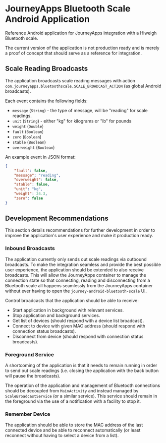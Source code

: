 # JourneyApps Bluetooth Scale Android Application

Reference Android application for JourneyApps integration with a Hiweigh Bluetooth scale.

The current version of the application is not production ready and is merely a proof of concept that should serve as a reference for integration.


## Scale Reading Broadcasts

The application broadcasts scale reading messages with action `com.journeyapps.bluetoothscale.SCALE_BROADCAST_ACTION` (as global Android broadcasts).

Each event contains the following fields:

- `message` (`String`) - the type of message, will be "reading" for scale readings.
- `unit` (`String`) - either "kg" for kilograms or "lb" for pounds
- `weight` (`Double`)
- `fault` (`Boolean`)
- `zero` (`Boolean`)
- `stable` (`Boolean`)
- `overweight` (`Boolean`)

An example event in JSON format:

```json
{
    "fault": false,
    "message": "reading",
    "overweight": false,
    "stable": false,
    "unit": "kg",
    "weight": 24.3,
    "zero": false
}
```


## Development Recommendations

This section details recommendations for further development in order to improve the application's user experience and make it production ready.


### Inbound Broadcasts

The application currently only sends out scale readings via outbound broadcasts. To make the integration seamless and provide the best possible user experience, the application should be extended to also receive broadcasts. This will allow the JourneyApps container to manage the  connection state so that connecting, reading and disconnecting from a Bluetooth scale all happens seamlessly from the JourneyApps container without ever having to open the `journey-android-bluetooth-scale` UI.

Control broadcasts that the application should be able to receive:

- Start application in background with relevant services.
- Stop application and background services.
- Get list of devices (should respond with a device list broadcast).
- Connect to device with given MAC address (should respond with connection status broadcasts).
- Disconnect from device (should respond with connection status broadcasts).


### Foreground Service

A shortcoming of the application is that it needs to remain running in order to send out scale readings (i.e. closing the application with the back button will pause the broadcasts).

The operation of the application and management of Bluetooth connections should be decoupled from `MainActivity` and instead managed by `ScaleBroadcastService` (or a similar service). This service should remain in the foreground via the use of a notification with a facility to stop it.


### Remember Device

The application should be able to store the MAC address of the last connected device and be able to reconnect automatically (or least reconnect without having to select a device from a list).
